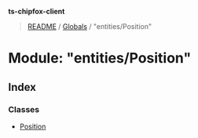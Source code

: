 **ts-chipfox-client**

> [README](../README.md) / [Globals](../globals.md) / "entities/Position"

# Module: "entities/Position"

## Index

### Classes

* [Position](../classes/_entities_position_.position.md)
